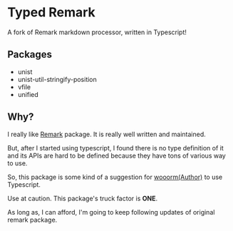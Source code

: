 # Typed Remark

A fork of Remark markdown processor, written in Typescript!

## Packages

- unist
- unist-util-stringify-position
- vfile
- unified

## Why?

I really like [Remark] package. It is really well written and maintained.

But, after I started using typescript, I found there is no type definition of it and its APIs are hard to be defined because they have tons of various way to use.

So, this package is some kind of a suggestion for [wooorm(Author)][wooorm] to use Typescript.

Use at caution. This package's truck factor is **ONE**.

As long as, I can afford, I'm going to keep following updates of original remark package.

[remark]:(https://github.com/wooorm/remark)
[wooorm]:(https://github.com/wooorm)
